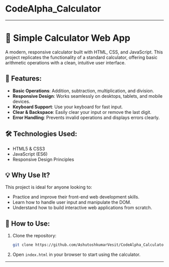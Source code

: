 # CodeAlpha_Calculator

---

# 🧮 Simple Calculator Web App

A modern, responsive calculator built with HTML, CSS, and JavaScript. This project replicates the functionality of a standard calculator, offering basic arithmetic operations with a clean, intuitive user interface.

## 🚀 Features:
- **Basic Operations**: Addition, subtraction, multiplication, and division.
- **Responsive Design**: Works seamlessly on desktops, tablets, and mobile devices.
- **Keyboard Support**: Use your keyboard for fast input.
- **Clear & Backspace**: Easily clear your input or remove the last digit.
- **Error Handling**: Prevents invalid operations and displays errors clearly.

## 🛠️ Technologies Used:
- HTML5 & CSS3
- JavaScript (ES6)
- Responsive Design Principles

## 💡 Why Use It?
This project is ideal for anyone looking to:
- Practice and improve their front-end web development skills.
- Learn how to handle user input and manipulate the DOM.
- Understand how to build interactive web applications from scratch.

## 🔧 How to Use:
1. Clone the repository:
   ```bash
   git clone https://github.com/AshutoshkumarVesit/CodeAlpha_Calculator.git
   ```
2. Open `index.html` in your browser to start using the calculator.

---

